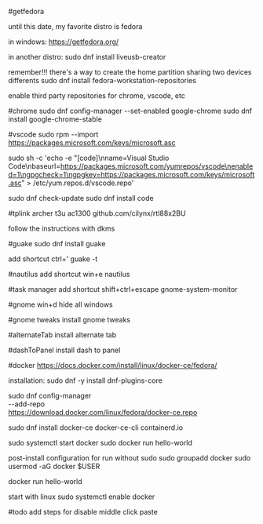 #getfedora

until this date, my favorite distro is fedora

in windows:
https://getfedora.org/

in another distro:
sudo dnf install liveusb-creator

remember!!! there's a way to create the home partition sharing two devices differents
sudo dnf install fedora-workstation-repositories

enable third party repositories for chrome, vscode, etc


#chrome
sudo dnf config-manager --set-enabled google-chrome
sudo dnf install google-chrome-stable


#vscode
sudo rpm --import https://packages.microsoft.com/keys/microsoft.asc

sudo sh -c 'echo -e "[code]\nname=Visual Studio Code\nbaseurl=https://packages.microsoft.com/yumrepos/vscode\nenabled=1\ngpgcheck=1\ngpgkey=https://packages.microsoft.com/keys/microsoft.asc" > /etc/yum.repos.d/vscode.repo'

sudo dnf check-update
sudo dnf install code


#tplink archer t3u ac1300
github.com/cilynx/rtl88x2BU

follow the instructions with dkms

#guake
sudo dnf install guake

add shortcut
ctrl+'
guake -t


#nautilus
add shortcut
win+e
nautilus

#task manager
add shortcut
shift+ctrl+escape
gnome-system-monitor

#gnome
win+d
hide all windows


#gnome tweaks
install gnome tweaks

#alternateTab
install alternate tab

#dashToPanel
install dash to panel

#docker
https://docs.docker.com/install/linux/docker-ce/fedora/

installation:
sudo dnf -y install dnf-plugins-core

sudo dnf config-manager \
    --add-repo \
    https://download.docker.com/linux/fedora/docker-ce.repo
	
sudo dnf install docker-ce docker-ce-cli containerd.io

sudo systemctl start docker
sudo docker run hello-world

post-install configuration for run without sudo
sudo groupadd docker
sudo usermod -aG docker $USER

docker run hello-world

start with linux
sudo systemctl enable docker

#todo
add steps for disable middle click paste